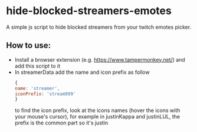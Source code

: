 # hide-blocked-streamers-emotes

A simple js script to hide blocked streamers from your twitch emotes picker.

## How to use:

- Install a browser extension (e.g. https://www.tampermonkey.net/) and add this script to it
- In streamerData add the name and icon prefix as follow
  ```js
  {
  name: 'streamer',
  iconPrefix: 'stream999'
  }
  ```
  to find the icon prefix, look at the icons names (hover the icons with your mouse's cursor),
  for example in justinKappa and justinLUL, the prefix is the common part so it's justin
